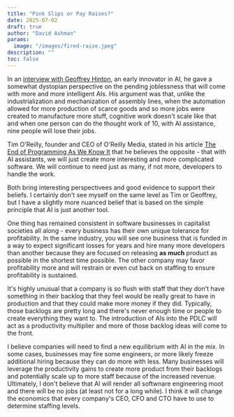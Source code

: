 ```yaml
---
title: "Pink Slips or Pay Raises?"
date: 2025-07-02
draft: true
author: "David Ashman"
params:
  image: "/images/fired-raise.jpeg"
description: ""
toc: false
---
```


In an [interview with Geoffrey Hinton](https://www.youtube.com/watch?v=giT0ytynSqg), an early innovator in AI, he gave a somewhat dystopian perspective on the pending joblessness that will come with more and more intelligent AIs.  His argument was that, unlike the industrialization and mechanization of assembly lines, when the automation allowed for more production of scarce goods and so more jobs were created to manufacture more stuff, cognitive work doesn't scale like that and when one person can do the thought work of 10, with AI assistance, nine people will lose their jobs.

Tim O'Reilly, founder and CEO of O'Reilly Media, stated in his article [The End of Programming As We Know It](https://www.oreilly.com/radar/the-end-of-programming-as-we-know-it/) that he believes the opposite - that with AI assistants, we will just create more interesting and more complicated software.  We will continue to need just as many, if not more, developers to handle the work.

Both bring interesting perspectivees and good evidence to support their beliefs.  I certainly don't see myself on the same level as Tim or Geoffrey, but I have a slightly more nuanced belief that is based on the simple principle that AI is just another tool.

One thing has remained consistent in software businesses in capitalist societies all along - every business has their own unique tolerance for profitability.  In the same industry, you will see one business that is funded in a way to expect significant losses for years and hire many more developers than another because they are focused on releasing **as much** product as possible in the shortest time possible.  The other company may favor profitability more and will restrain or even cut back on staffing to ensure profitability is sustained.

It's highly unusual that a company is so flush with staff that they don't have something in their backlog that they feel would be really great to have in production and that they could make more money if they did.  Typically, those backlogs are pretty long and there's never enough time or people to create everything they want to.  The introduction of AIs into the PDLC will act as a productivity multiplier and more of those backlog ideas will come to the front.  

I believe companies will need to find a new equilibrium with AI in the mix.  In some cases, businesses may fire some engineers, or more likely freeze additional hiring because they can do more with less.  Many businesses will leverage the productivity gains to create more product from their backlogs and potentially scale up to more staff because of the increased revenue.  Ultimately, I don't believe that AI will render all softwnare engineering moot and there will be no jobs (at least not for a long while).  I think it will change the economics that every company's CEO, CFO and CTO have to use to determine staffing levels.